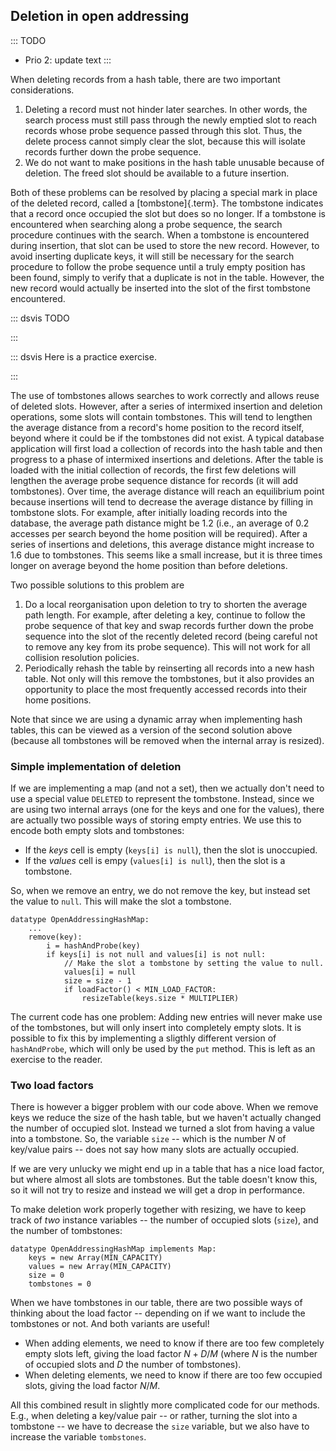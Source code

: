 
## Deletion in open addressing

::: TODO
- Prio 2: update text
:::

When deleting records from a hash table, there are two important
considerations.

1.  Deleting a record must not hinder later searches. In other words,
    the search process must still pass through the newly emptied slot to
    reach records whose probe sequence passed through this slot. Thus,
    the delete process cannot simply clear the slot, because
    this will isolate records further down the probe sequence.
2.  We do not want to make positions in the hash table unusable because
    of deletion. The freed slot should be available to a future
    insertion.

Both of these problems can be resolved by placing a special mark in
place of the deleted record, called a [tombstone]{.term}. The tombstone indicates that a record once occupied the
slot but does so no longer. If a tombstone is encountered when searching
along a probe sequence, the search procedure continues with the search.
When a tombstone is encountered during insertion, that slot can be used
to store the new record. However, to avoid inserting duplicate keys, it
will still be necessary for the search procedure to follow the probe
sequence until a truly empty position has been found, simply to verify
that a duplicate is not in the table. However, the new record would
actually be inserted into the slot of the first tombstone encountered.

::: dsvis
TODO

<inlineav id="hashdelCON" src="Hashing/hashdelCON.js" name="Hash Deletion Slideshow" links="Hashing/collisionCON.css"/>
:::

::: dsvis
Here is a practice exercise.

<avembed id="HashingDelPRO" src="Hashing/HashingDelPRO.html" type="pe" name="Hash Deletion Proficiency Exercise"/>
:::

The use of tombstones allows searches to work correctly and allows reuse
of deleted slots. However, after a series of intermixed insertion and
deletion operations, some slots will contain tombstones. This will tend
to lengthen the average distance from a record's home position to the
record itself, beyond where it could be if the tombstones did not exist.
A typical database application will first load a collection of records
into the hash table and then progress to a phase of intermixed
insertions and deletions. After the table is loaded with the initial
collection of records, the first few deletions will lengthen the average
probe sequence distance for records (it will add tombstones). Over time,
the average distance will reach an equilibrium point because insertions
will tend to decrease the average distance by filling in tombstone
slots. For example, after initially loading records into the database,
the average path distance might be 1.2 (i.e., an average of 0.2 accesses
per search beyond the home position will be required). After a series of
insertions and deletions, this average distance might increase to 1.6
due to tombstones. This seems like a small increase, but it is three
times longer on average beyond the home position than before deletions.

Two possible solutions to this problem are

1.  Do a local reorganisation upon deletion to try to shorten the
    average path length. For example, after deleting a key, continue to
    follow the probe sequence of that key and swap records further down
    the probe sequence into the slot of the recently deleted record
    (being careful not to remove any key from its probe sequence). This
    will not work for all collision resolution policies.
2.  Periodically rehash the table by reinserting all records into a new
    hash table. Not only will this remove the tombstones, but it also
    provides an opportunity to place the most frequently accessed
    records into their home positions.

Note that since we are using a dynamic array when implementing hash
tables, this can be viewed as a version of the second solution above
(because all tombstones will be removed when the internal array is
resized).

### Simple implementation of deletion

If we are implementing a map (and not a set), then we actually don't need to use a special value `DELETED` to represent the tombstone.
Instead, since we are using two internal arrays (one for the keys and one for the values), there are actually two possible ways of storing empty entries.
We use this to encode both empty slots and tombstones:

-   If the *keys* cell is empty (`keys[i] is null`), then the slot is unoccupied.
-   If the *values* cell is empy (`values[i] is null`), then the slot is a tombstone.

So, when we remove an entry, we do not remove the key, but
instead set the value to `null`. This will make the slot a tombstone.

    datatype OpenAddressingHashMap:
        ...
        remove(key):
            i = hashAndProbe(key)
            if keys[i] is not null and values[i] is not null:
                // Make the slot a tombstone by setting the value to null.
                values[i] = null
                size = size - 1
                if loadFactor() < MIN_LOAD_FACTOR:
                    resizeTable(keys.size * MULTIPLIER)

The current code has one problem: Adding new entries will never make use
of the tombstones, but will only insert into completely empty slots. It
is possible to fix this by implementing a sligthly different version of
`hashAndProbe`, which will only be used by the `put` method. This is
left as an exercise to the reader.

### Two load factors

There is however a bigger problem with our code above.
When we remove keys we reduce the size of the hash table, but we haven't actually changed the number of occupied slot.
Instead we turned a slot from having a value into a tombstone.
So, the variable `size` -- which is the number $N$ of key/value pairs -- does not say how many slots are actually occupied.

If we are very unlucky we might end up in a table that has a nice load factor, but where almost all slots are tombstones.
But the table doesn't know this, so it will not try to resize and instead we will get a drop in performance.

To make deletion work properly together with resizing, we have to keep track of *two* instance variables -- the number of occupied slots (`size`), and the number of tombstones:

    datatype OpenAddressingHashMap implements Map:
        keys = new Array(MIN_CAPACITY)
        values = new Array(MIN_CAPACITY)
        size = 0
        tombstones = 0


When we have tombstones in our table, there are two possible ways of
thinking about the load factor -- depending on if we want to include
the tombstones or not. And both variants are useful!

-   When adding elements, we need to know if there are too few
    completely empty slots left, giving the load factor $N + D / M$
    (where $N$ is the number of occupied slots and $D$ the number of tombstones).
-   When deleting elements, we need to know if there are too few
    occupied slots, giving the load factor $N / M$.

All this combined result in slightly more complicated code for our methods.
E.g., when deleting a key/value pair -- or rather, turning the slot into a tombstone -- we have to decrease the `size` variable, but we also have to increase the variable `tombstones`.


